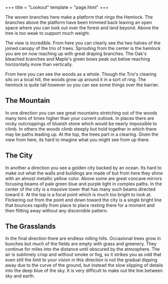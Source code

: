 +++
title = "Lookout"
template = "page.html"
+++

The woven branches here make a platform that rings the
Hemlock. The branches above the platform have been trimmed
back leaving an open space where you can look out over the
forest and land beyond. Above the tree is too weak to
support much weight.

The view is incredible. From here you can clearly see the
two halves of the joined canopy of the trio of trees.
Sprouting from the center is the hemlock you are on now
reaching up with great draping branches. The Oak's bleached
branches and Maple's green bows peak out below
reaching horizontally more than vertically.

From here you can see the woods as a whole. Though the
Trio's clearing sits on a local hill, the woods grow
up around it in a sort of ring. The hemlock is quite tall
however so you can see some things over the barrier.

## The Mountain

In one direction you can see great mountains stretching out
of the woods many tens of times higher than your current
outlook. In places there are rocky outcroppings of blueish
stone which would be nearly impossible to climb. In others
the woods climb steeply but hold together in which there may
be paths leading up. At the top, the trees part in a
clearing. Given the view from here, its hard to imagine what
you might see from up there.

## The City

In another a direction you see a golden city backed by an
ocean. Its hard to make out what the walls and buildings are
made of but from here they shine with an almost metallic
yellow color. Above some are great concave mirrors focusing
beams of pale green blue and purple light in complex paths.
In the center of the city is a massive tower that has many
such beams directed toward it. At the top is a focal point
which is much too bright to look at. Flickering out from the
point and down toward the city is a single bright line that
bounces rapidly from place to place resting there for a
moment and then flitting away without any discernible
pattern.

## The Grasslands

In the final direction there are endless rolling hills.
Occasional trees grow in bunches but much of the fields are
empty with grass and greenery. They continue for miles into
the distance until obscured by the atmosphere. The air is
sublimely crisp and without smoke or fog, so it strikes you
as odd that even still the limit to your vision in this
direction is not the gradual dipping away due to the curve
of the ground, but instead the slow slipping of details into
the deep blue of the sky. It is very difficult to make out
the line between sky and earth.
